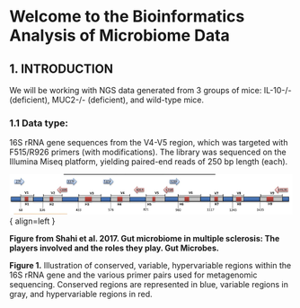 # Welcome to the Bioinformatics Analysis of Microbiome Data

## 1. INTRODUCTION
We will be working with NGS data generated from 3 groups of mice: IL-10-/- (deficient), MUC2-/- (deficient), and wild-type mice.

### 1.1 Data type:
16S rRNA gene sequences from the V4-V5 region, which was targeted with F515/R926 primers (with modifications). The library was sequenced on the Illumina Miseq platform, yielding paired-end reads of 250 bp length (each).

![Image title](16srrna.png){ align=left }

**Figure from Shahi et al. 2017. Gut microbiome in multiple sclerosis: The players involved and the roles they play. Gut Microbes.**

**Figure 1.** Illustration of conserved, variable, hypervariable regions within the 16S rRNA gene and the various primer pairs used for metagenomic sequencing. Conserved regions are represented in blue, variable regions in gray, and hypervariable regions in red. 

<!-- 
We ask all students to bring their own laptop (there will be only limited number of laptops for those who cannot bring one). Before the beginning of the practical course make sure you have the following software installed. Follow the instructions provided below depending on the operating system (OS) you are using. We will provide a troubleshooting session on Tuesday, after the lecture, for those who need to resolve installation issues.

## For Windows Users:

* `mkdocs new [dir-name]` - Create a new project.
* `mkdocs serve` - Start the live-reloading docs server.
* `mkdocs build` - Build the documentation site.
* `mkdocs -h` - Print help message and exit.

## For Mac Users:

## For Linux Users:

    mkdocs.yml    # The configuration file.
    docs/
        index.md  # The documentation homepage.
        ...       # Other markdown pages, images and other files.

_This document serves as a quick-start guide and reference card for installing and using pong. Please refer to the [software manual](https://github.com/ramachandran-lab/pong/blob/master/pong-manual.pdf) for comprehensive information._

## Installing pong

pong has been tested on macOS (10.8-11), Linux (Ubuntu 15.04, Linux Mint 17.2), and Windows 7.

pong is hosted on [PyPI](https://pypi.python.org/pypi) and can thus be easily installed with `pip`. In order to run pong, you need Python 3 (version 3.6 or newer) and a modern web browser.

To install pong, run:

```bash
# If you have Miniconda (or Anaconda)
pip3 install pong   [ brew upgrade python ]
```

__Note to Python 2 users:__ Older versions of pong run on Python 2.7. The latest version of pong compatible with Python 2 can be installed with `pip install pong==1.4.9`


![](https://github.com/ramachandran-lab/pong/blob/master/readme-screenshot.png?raw=true)

<span style="font-size:85%">*__Tip:__ Click on the question mark at the top of the screen for a quick tutorial on how to interact with pong's web app (including highlighting multimodality and downloading plots).*</span>


# Running pong on your own data

pong's setup is designed to be low-hassle. This section details the required and optional input files that pong handles. 

### Clustering output

pong accepts clustering output files, or _Q_ matrices, from a variety of clustering inference programs. The command line option `-c`, or `--ignore_cols`, tells pong how many leading columns of each row of the input _Q_ matrix files to skip before parsing individual membership coefficients. For example, use `-c 5` for some versions of <span style="font-variant: small-caps">Structure</span>
indiv output to ignore covariate metadata. In the case that no leading columns should be skipped (e.g. for ADMIXTURE output), it is not necessary to provide `-c 0` because the default value of `-c` is 0. 


### _filemap_ file

A bit of information about the input _Q_ matrices must be provided, in the form of a _filemap_. A _filemap_ is a three-column, tab-delimited file. Each line contains the following information about a single _Q_ matrix:

1. A unique ID (e.g. `iter5_K=7`; this must contain at least one letter, and cannot contain a hashmark/hashtag or a period. Integers, spaces, and other special characters are accepted.)
2. The _K_ value
3. The _Q_ matrix file path, relative to the _filemap_. Thus, if the _filemap_ is in the same directory as the _Q_ matrix files, this is just the name of the _Q_ matrix file.


# Additional resources

The example dataset, software manual, and other relevant materials can be found at the [Ramachandran Lab website](http://brown.edu/Research/Ramachandran_Lab/projects). 

Contact [Aaron Behr](mailto:aaron_behr@alumni.brown.edu?subject=pong) or [Sohini Ramachandran](mailto:sramachandran@brown.edu?subject=pong) for more information. --> 


<!-- ##### Using custom colors to generate perm files for Distruct -->
<!-- pong is intended to replace... -->

<!-- # Interactive visualization -->
<!-- pong's custom, D3-based visualization tool is meant to be easy to use.  -->

